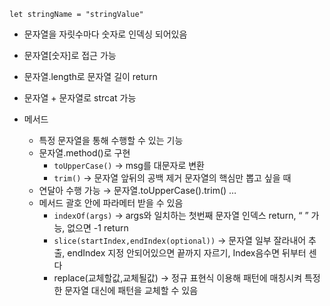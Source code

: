 `let stringName = "stringValue"`

- 문자열을 자릿수마다 숫자로 인덱싱 되어있음
- 문자열[숫자]로 접근 가능
- 문자열.length로 문자열 길이 return
- 문자열 + 문자열로 strcat 가능

- 메서드
	- 특정 문자열을 통해 수행할 수 있는 기능
	- 문자열.method()로 구현
		- `toUpperCase()` → msg를 대문자로 변환
		- `trim()` → 문자열 앞뒤의 공백 제거
		  문자열의 핵심만 뽑고 싶을 때
	- 연달아 수행 가능 → 문자열.toUpperCase().trim() …
	- 메서드 괄호 안에 파라메터 받을 수 있음
		- `indexOf(args)` → args와 일치하는 첫번째 문자열 인덱스 return, “ ” 가능,  없으면 -1 return
		- `slice(startIndex,endIndex(optional))` → 문자열 일부 잘라내어 추출, endIndex 지정 안되어있으면 끝까지 자르기, Index음수면 뒤부터 센다
		- replace(교체할값,교체될값) → 정규 표현식 이용해 패턴에 매칭시켜 특정한 문자열 대신에 패턴을 교체할 수 있음
	